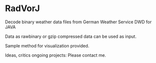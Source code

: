 # RadVorJ
Decode binary weather data files from German Weather Service DWD for JAVA

Data as rawbinary or gzip compressed data can be used as input.

Sample method for visualization provided.


Ideas, critics ongoing projects: Please contact me.
